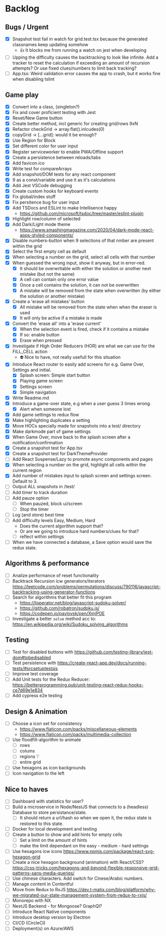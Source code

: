# Backlog

## Bugs / Urgent

-   [x] Snapshot test fail in watch for grid.test.tsx because the generated classnames keep updating somehow
    -   :+1: It blocks me from running a watch on jest when developing
-   [ ] Upping the difficulty causes the backtracking to look like infinite. Add a tracker to reset the calculation if exceeding an amount of recursion attempts? Or use fixed clues/numbers to limit back tracking?
-   [ ] App.tsx: Weird validation error causes the app to crash, but it works fine when disabling tslint

## Game play

-   [x] Convert into a class, (singleton?)
-   [x] Fix and cover proficient testing with Jest
-   [x] Reset/New Game button
-   [x] Create better method, incl generic for creating grid/rows 9xN
-   [x] Refactor checkGrid -> array.flat().inlcudes(0)
-   [x] copyGrid -> [...grid]: would it be enough?
-   [x] Use Region for Block
-   [x] Set different color for user input
-   [x] Register serviceworker to enable PWA/Offline support
-   [x] Create a persistence between reloads/tabs
-   [x] Add favicon.ico
-   [x] Write test for compareArrays
-   [x] Add snapshot/DOM tests for any react component
-   [x] 9 as a const/variable and use it as it's calculations
-   [x] Add Jest VSCode debugging
-   [x] Create custom hooks for keyboard events
-   [x] Fix global/index stuff
-   [x] Fix persitence bug for user input
-   [x] Add TSDocs and ESLint to make Intellisence happy
    -   https://github.com/microsoft/tsdoc/tree/master/eslint-plugin
-   [x] Highlight row/column of selected
-   [x] Add Dark/Light mode theme
    -   https://www.smashingmagazine.com/2020/04/dark-mode-react-apps-styled-components/
-   [x] Disable numbers-button when 9 selections of that nmber are present within the grid
-   [x] Select the first empty cell as default
-   [x] When selecting a number on the grid, select all cells with that number
-   [x] When guessed the wrong input, show it anyway, but in error-red.
    -   [x] It should be overwritable with either the solution or another next mistake (but not the same)
    -   [x] A cell can contain only one error value
    -   [x] Once a cell contains the solution, it can not be overwritten
    -   [x] A mistake will be removed from the state when overwritten (by either the solution or another mistake)
-   [x] Create a 'erase all mistakes' button
    -   [x] All mistake will be removed from the state when when the eraser is used
    -   [x] It will only be active if a mistake is made
-   [x] Convert the 'erase all' into a 'erase current'
    -   [x] When the selection event is fired, check if it contains a mistake
    -   [x] If so: enable button
    -   [x] Erase when pressed
-   [x] Investigate if High Order Reducers (HOR) are what we can use for the FILL_CELL action
    -   :no_entry: Nice to have, not really usefull for this situation
-   [x] Introduce React router to easily add screens for e.g. Game Over, Settings and initial.
    -   [x] Splash screen: Simple start button
    -   [x] Playing game screen
    -   [x] Settings screen
    -   [x] Simple navigation
-   [x] Write Readme.md
-   [x] Introduce a game-over state, e.g when a user guess 3 times wrong.
    -   [x] Alert when someone lost
-   [x] Add game settings to redux flow
-   [x] Make highlighting duplicates a setting
-   [x] Move HOCs specially made for snapshots into a test/ directory
-   [x] Make darkmode part of game settings
-   [x] When Game Over, move back to the splash screen after a notification/confirmation
-   [x] Create a snapshot test for App.tsx
-   [x] Create a snapshot test for DarkThemeProvider
-   [ ] Add React Suspense/Lazy to promote async components and pages
-   [x] When selecting a number on the grid, highlight all cells within the current region
-   [x] Add number of mistakes input to splash screen and settings screen. Default to 3.
-   [ ] Output ALL snapshots in /test/
-   [ ] Add timer to track duration
-   [ ] Add pauze option
    -   [ ] When pauzed, block ui/screen
    -   [ ] Stop the timer
-   [ ] Log (and store) best time
-   [ ] Add difficulty levels Easy, Medium, Hard
    -   Does the current algorithm support that?
    -   Or are we going to introduce hard numbers/clues for that?
    -   [ ] reflect within settings
-   [ ] When we have connected a database, a Save option would save the redux state.

## Algorithms & performance

-   [ ] Analize performance of reset functionality
-   [ ] Backtrack Recursion icw generators/iterators https://leetcode.com/problems/permutations/discuss/790116/javascript-backtracking-using-generator-functions
-   [ ] Search for algorithms that better fit this program
    -   https://lisperator.net/blog/javascript-sudoku-solver/
    -   https://github.com/robatron/sudoku.js/
    -   https://codepen.io/pavlovsk/pen/XmjPOE
-   [ ] Investigate a better `solve` method acc to: https://en.wikipedia.org/wiki/Sudoku_solving_algorithms

## Testing

-   [ ] Test for disabled buttons with https://github.com/testing-library/jest-dom#tobedisabled
-   [ ] Test persistence with https://create-react-app.dev/docs/running-tests/#srcsetuptestsjs
-   [ ] Improve test coverage
-   [ ] Add Unit tests for the Redux Reducer: https://betterprogramming.pub/unit-testing-react-redux-hooks-ce7d69e1e834
-   [ ] Add cypress e2e testing

## Design & Animation

-   [ ] Choose a icon set for consistency
    -   https://www.flaticon.com/packs/miscellaneous-elements
    -   https://www.flaticon.com/packs/multimedia-collection
-   [ ] Use floodfill-algorithm to animate
    -   [ ] rows
    -   [ ] colums
    -   [ ] regions :grey_question:
    -   [ ] entire grid
-   [ ] Use hexagons as icon backgrounds
-   [ ] Icon navigation to the left

## Nice to haves

-   [ ] Dashboard with statistics for user?
-   [ ] Build a microservice in Node/NestJS that connects to a (headless) Database to store persistance/state.
    -   [ ] It should return a url/hash so when we open it, the redux state is restored to this state.
-   [ ] Docker for local development and testing
-   [ ] Create a button to show and add hints for empty cells
    -   [ ] Set a limit on the amount of hints
    -   [ ] make the limit dependant on the easy - medium - hard settings
-   [ ] Use hexagons icw icons https://www.npmjs.com/package/react-svg-hexagon-grid
-   [ ] Create a nice hexagon background (animation) with React/CSS? https://css-tricks.com/hexagons-and-beyond-flexible-responsive-grid-patterns-sans-media-queries/
-   [ ] Use chinese characters. Add switch for Cinese/Arabic numbers.
-   [ ] Manage content in Contentful
-   [ ] Move from Redux to RxJS https://dev.t-matix.com/blog/platform/why-we-migrated-our-state-management-system-from-redux-to-rxjs/
-   [ ] Monorepo with NX
-   [ ] NestJS Backend - for Mongoose? GraphQl?
-   [ ] Introduce React Native components
-   [ ] Introduce desktop version by Electron
-   [ ] CI/CD (CircleCI)
-   [ ] Deployment(s) on Azure/AWS
